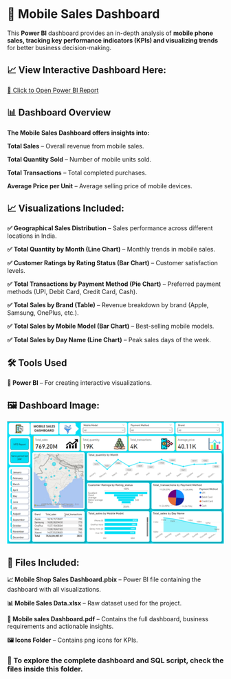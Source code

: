 # 📌 Mobile Sales Dashboard
This **Power BI** dashboard provides an in-depth analysis of **mobile phone sales, tracking key performance indicators (KPIs) and visualizing trends** for better business decision-making.

## 📈 View Interactive Dashboard Here:  

[🔗 Click to Open Power BI Report](https://app.powerbi.com/view?r=eyJrIjoiZTg4OTVkMmQtZGE2Ny00YjcwLWFhZjEtYmU0N2Q1OGY2NmQ1IiwidCI6IjcxM2MyZWExLWVmOWItNDVkMC1iODk4LTM2ZTc5MDRlN2M3MyJ9)

## 📊 Dashboard Overview
**The Mobile Sales Dashboard offers insights into:**

**Total Sales** – Overall revenue from mobile sales.

**Total Quantity Sold** – Number of mobile units sold.

**Total Transactions** – Total completed purchases.

**Average Price per Unit** – Average selling price of mobile devices.

## 📈 Visualizations Included:

**✅ Geographical Sales Distribution** – Sales performance across different locations in India.

**✅ Total Quantity by Month (Line Chart)** – Monthly trends in mobile sales.

**✅ Customer Ratings by Rating Status (Bar Chart)** – Customer satisfaction levels.

**✅ Total Transactions by Payment Method (Pie Chart)** – Preferred payment methods (UPI, Debit Card, Credit Card, Cash).

**✅ Total Sales by Brand (Table)** – Revenue breakdown by brand (Apple, Samsung, OnePlus, etc.).

**✅ Total Sales by Mobile Model (Bar Chart)** – Best-selling mobile models.

**✅ Total Sales by Day Name (Line Chart)** – Peak sales days of the week.



## 🛠 Tools Used
**🔹 Power BI** – For creating interactive visualizations.


## 🖼️ Dashboard Image:

![Mobile Shop Sales Dashboard](https://github.com/BarunChaudhury/Mobile_Sales-Dashboard/blob/main/Mobile%20Sales%20Dashboard%20Image.png?raw=true)



## 📂 Files Included:

**📈 Mobile Shop Sales Dashboard.pbix** – Power BI file containing the dashboard with all visualizations.

**📊 Mobile Sales Data.xlsx** – Raw dataset used for the project.

**📄 Mobile sales Dashboard.pdf** – Contains the full dashboard, business requirements and actionable insights.

**🖼️ Icons Folder** –   Contains png icons for KPIs. 


### 📌 To explore the complete dashboard and SQL script, check the files inside this folder. 

